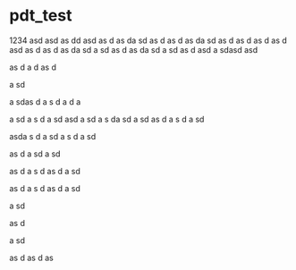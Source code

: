# pdt_test
1234
asd
asd
as
dd
asd
as
d
as
da
sd
as
d
as
d
as
da
sd
as
d
as
d
as
d
as
d
asd
as
d
as
d
as
da
sd
a
sd
as
d
as
da
sd
a
sd
as
d
asd
a
sdasd
asd

as
d
a
d
as
d

a
sd

a
sdas
d
a
s
d
a
d
a

a
sd
a
s
d
a
sd
asd
a
sd
a
s
da
sd
a
sd
as
d
a
s
d
a
sd

asda
s
d
a
sd
a
s
d
a
sd

as
d
a
sd
a
sd

as
d
a
s
d
as
d
a
sd

as
d
a
s
d
as
d
a
sd

a
sd

as
d

a
sd

as
d
as
d
as